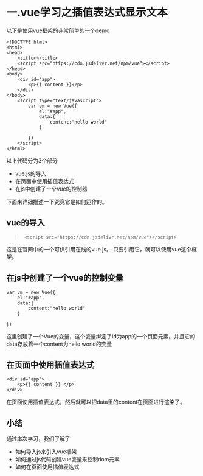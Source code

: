 # 一.vue学习之**插值表达式**显示文本

以下是使用vue框架的非常简单的一个demo

```
<!DOCTYPE html>
<html>
<head>
	<title></title>
	<script src="https://cdn.jsdelivr.net/npm/vue"></script>
</head>
<body>
	<div id="app">
		<p>{{ content }}</p>
	</div>
</body>
	<script type="text/javascript">
		var vm = new Vue({
			el:"#app",
			data:{
				content:"hello world"
			}

		})
	</script>
</html>
```

以上代码分为3个部分

+ vue.js的导入
+ 在页面中使用插值表达式 
+ 在js中创建了一个vue的控制器

下面来详细描述一下究竟它是如何运作的。

## vue的导入
> ```  <script src="https://cdn.jsdelivr.net/npm/vue"></script>  ```

这是在官网中的一个可供引用在线的vue.js。
只要引用它，就可以使用vue这个框架。

## 在js中创建了一个vue的控制变量
```
var vm = new Vue({
	el:"#app",
	data:{
		content:"hello world"
	}

})

```
这里创建了一个Vue的变量，这个变量绑定了id为app的一个页面元素。并且它的data存放着一个content为hello world的变量

## 在页面中使用插值表达式
```
<div id="app">
	<p>{{ content }} </p>
</div>
```
在页面使用插值表达式，然后就可以把data里的content在页面进行渲染了。


## 小结
通过本次学习，我们了解了

- 如何导入js来引入vue框架
- 如何通过js代码创建vue变量来控制dom元素
- 如何在页面使用插值表达式




